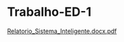 # Trabalho-ED-1
[Relatorio_Sistema_Inteligente.docx.pdf](https://github.com/user-attachments/files/21068289/Relatorio_Sistema_Inteligente.docx.pdf)

